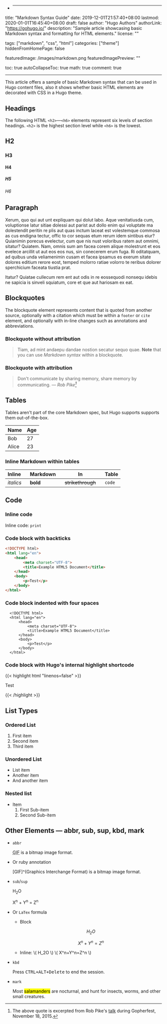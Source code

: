 # 

* ---
title: "Markdown Syntax Guide"
  date: 2019-12-01T21:57:40+08:00
  lastmod: 2020-01-01T16:45:40+08:00
  draft: false
  author: "Hugo Authors"
  authorLink: "https://gohugo.io/"
  description: "Sample article showcasing basic Markdown syntax and formatting for HTML elements."
  license: ""
  
  tags: ["markdown", "css", "html"]
  categories: ["theme"]
  hiddenFromHomePage: false
  
  featuredImage: /images/markdown.png
  featuredImagePreview: ""
  
  toc: true
  autoCollapseToc: true
  math: true
  comment: true
  
  ---
  
  This article offers a sample of basic Markdown syntax that can be used in Hugo content files, also it shows whether basic HTML elements are decorated with CSS in a Hugo theme.
  <!--more-->
  
  ## Headings
  
  The following HTML `<h2>`—`<h6>` elements represent six levels of section headings. `<h2>` is the highest section level while `<h6>` is the lowest.
  
  ## H2
  
  ### H3
  
  #### H4
  
  ##### H5
  
  ###### H6
  
  ## Paragraph
  
  Xerum, quo qui aut unt expliquam qui dolut labo. Aque venitatiusda cum,
  voluptionse latur sitiae dolessi aut parist aut dollo enim qui voluptate ma dolestendit
  peritin re plis aut quas inctum laceat est volestemque commosa as cus endigna tectur,
  offic to cor sequas etum rerum idem sintibus eiur? Quianimin porecus evelectur,
  cum que nis nust voloribus ratem aut omnimi, sitatur? Quiatem. Nam, omnis sum am facea
  corem alique molestrunt et eos evelece arcillit ut aut eos eos nus, sin conecerem erum
  fuga. Ri oditatquam, ad quibus unda veliamenimin cusam et facea ipsamus es exerum sitate
  dolores editium rerore eost, temped molorro ratiae volorro te reribus dolorer
  sperchicium faceata tiustia prat.
  
  Itatur? Quiatae cullecum rem ent aut odis in re eossequodi nonsequ idebis ne sapicia is
  sinveli squiatum, core et que aut hariosam ex eat.
  
  ## Blockquotes
  
  The blockquote element represents content that is quoted from another source, optionally
  with a citation which must be within a `footer` or `cite` element, and optionally with
  in-line changes such as annotations and abbreviations.
  
  ### Blockquote without attribution
  
  > Tiam, ad mint andaepu dandae nostion secatur sequo quae.
  > **Note** that you can use *Markdown syntax* within a blockquote.
  
  ### Blockquote with attribution
  
  > Don't communicate by sharing memory, share memory by communicating.
  > — <cite>Rob Pike[^1]</cite>
  
  [^1]: The above quote is excerpted from Rob Pike's [talk](https://www.youtube.com/watch?v=PAAkCSZUG1c) during Gopherfest, November 18, 2015.
  
  ## Tables
  
  Tables aren't part of the core Markdown spec, but Hugo supports supports them out-of-the-box.
  
  | Name  | Age  |
  | ----- | ---- |
  | Bob   | 27   |
  | Alice | 23   |
  
  ### Inline Markdown within tables
  
  | Inline&nbsp;&nbsp;&nbsp; | Markdown&nbsp;&nbsp;&nbsp; | In&nbsp;&nbsp;&nbsp;                | Table  |
  | ------------------------ | -------------------------- | ----------------------------------- | ------ |
  | *italics*                | **bold**                   | ~~strikethrough~~&nbsp;&nbsp;&nbsp; | `code` |
  
  ## Code
  
  ### Inline code
  
  Inline code: `print`
  
  ### Code block with backticks
  
  ```html {hl_lines=["8-9"],linenostart=10}
  <!DOCTYPE html>
  <html lang="en">
      <head>
          <meta charset="UTF-8">
          <title>Example HTML5 Document</title>
      </head>
      <body>
          <p>Test</p>
      </body>
  </html>
  ```
  
  ### Code block indented with four spaces
  
      <!DOCTYPE html>
      <html lang="en">
          <head>
              <meta charset="UTF-8">
              <title>Example HTML5 Document</title>
          </head>
          <body>
              <p>Test</p>
          </body>
      </html>
  
  ### Code block with Hugo's internal highlight shortcode
  
  {{< highlight html "linenos=false" >}}
  
  <!DOCTYPE html>
  <html lang="en">
      <head>
          <meta charset="UTF-8">
          <title>Example HTML5 Document</title>
      </head>
      <body>
          <p>Test</p>
      </body>
  </html>
  {{< /highlight >}}
  
  
  ## List Types
  
  ### Ordered List
  
  1. First item
  2. Second item
  3. Third item
  
  ### Unordered List
  
  * List item
  * Another item
  * And another item
  
  ### Nested list
  
  * Item
    1. First Sub-item
    2. Second Sub-item
  
  ## Other Elements — abbr, sub, sup, kbd, mark
  
  * `abbr`
  
    <abbr title="Graphics Interchange Format">GIF</abbr> is a bitmap image format.
  
  * Or ruby annotation
  
    [GIF]^(Graphics Interchange Format) is a bitmap image format.
  
  * `sub`/`sup`
  
    H<sub>2</sub>O
  
    X<sup>n</sup> + Y<sup>n</sup> = Z<sup>n</sup>
  
  * Or `LaTex` formula
  
    * Block
  
      $$ H_2O $$
  
      $$ X^n+Y^n=Z^n $$
  
    * Inline: \\( H_2O \\) \\( X^n+Y^n=Z^n \\)
  
  * `kbd`
  
    Press <kbd><kbd>CTRL</kbd>+<kbd>ALT</kbd>+<kbd>Delete</kbd></kbd> to end the session.
  
  * `mark`
  
    Most <mark>salamanders</mark> are nocturnal, and hunt for insects, worms,
    and other small creatures.

